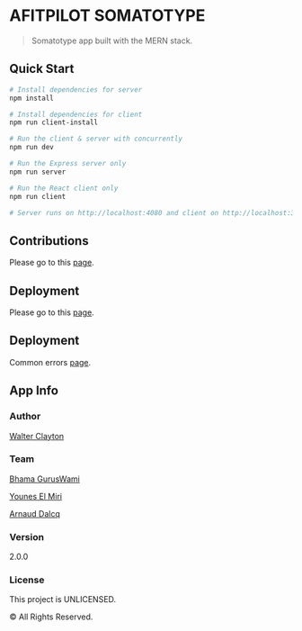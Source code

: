 # AFITPILOT SOMATOTYPE

> Somatotype app built with the MERN stack.

## Quick Start

```bash
# Install dependencies for server
npm install

# Install dependencies for client
npm run client-install

# Run the client & server with concurrently
npm run dev

# Run the Express server only
npm run server

# Run the React client only
npm run client

# Server runs on http://localhost:4080 and client on http://localhost:3000
```

## Contributions

Please go to this [page](contributions.md).

## Deployment

Please go to this [page](deployment.md).

## Deployment

Common errors [page](errors.md).

## App Info

### Author

[Walter Clayton](http://www.traversymedia.com)

### Team

[Bhama GurusWami](https://github.com/BhamaGuruswami)

[Younes El Miri](https://github.com/ElmiriYounes)

[Arnaud Dalcq](https://github.com/DalcqArnaud)

### Version

2.0.0

### License

This project is UNLICENSED.

© All Rights Reserved.

